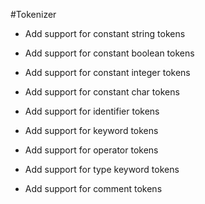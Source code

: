 #Tokenizer
- Add support for constant string tokens
- Add support for constant boolean tokens
- Add support for constant integer tokens
- Add support for constant char tokens

- Add support for identifier tokens
- Add support for keyword tokens
- Add support for operator tokens
- Add support for type keyword tokens
- Add support for comment tokens
